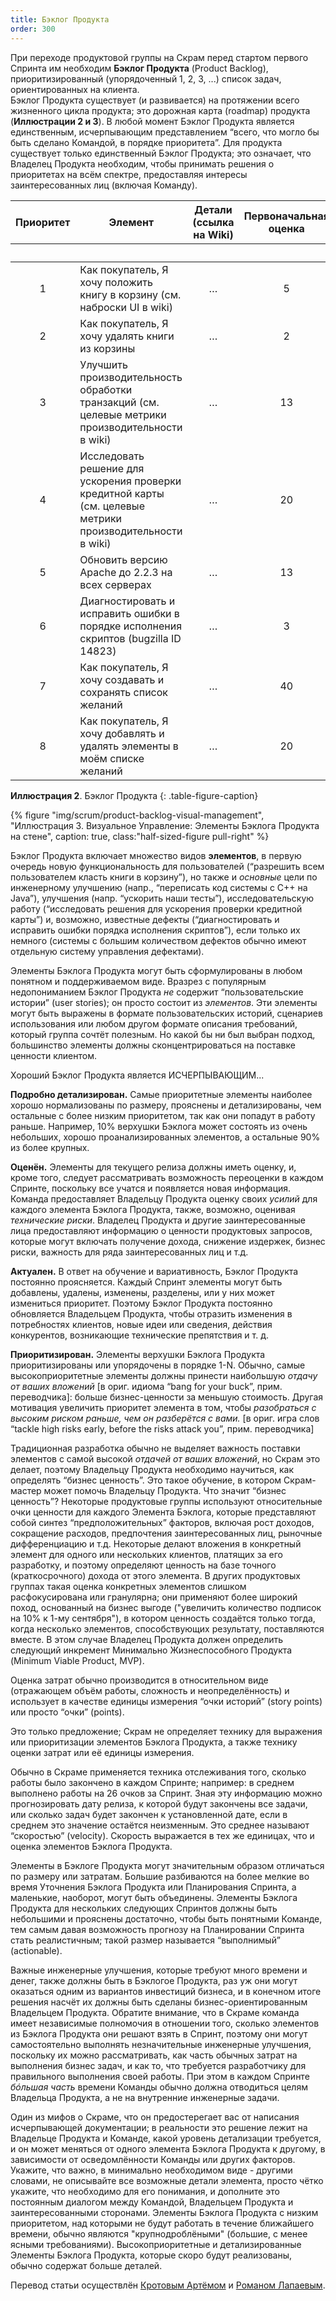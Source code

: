 ```yaml
---
title: Бэклог Продукта
order: 300
---
```


При переходе продуктовой группы на Скрам перед стартом первого Спринта им необходим **Бэклог Продукта** (Product Backlog), приоритизированный (упорядоченный 1, 2, 3, ...) список задач, ориентированных на клиента.  
Бэклог Продукта существует (и развивается) на протяжении всего жизненного цикла продукта; это дорожная карта (roadmap) продукта (**Иллюстрации 2 и 3**). В любой момент Бэклог Продукта является единственным, исчерпывающим представлением “всего, что могло бы быть сделано Командой, в порядке приоритета”. Для продукта существует только единственный Бэклог Продукта; это означает, что Владелец Продукта необходим, чтобы принимать решения о приоритетах на всём спектре, предоставляя интересы заинтересованных лиц (включая Команду).

<table class="grid_table_with_header">
  <thead>
    <tr>
      <th style="text-align: center">Приоритет</th>
      <th style="text-align: center">Элемент</th>
      <th style="text-align: center">Детали (ссылка на Wiki)</th>
      <th style="text-align: center">Первоначальная оценка</th>
      <th colspan="6" style="text-align: center">Обновлённая Оценка в Спринте</th>
    </tr>
    <tr>
      <th></th><th></th><th></th><th></th>
      <th style="text-align: center">1</th>
      <th style="text-align: center">2</th>
      <th style="text-align: center">3</th>
      <th style="text-align: center">4</th>
      <th style="text-align: center">5</th>
      <th style="text-align: center">6</th>
    </tr>
  </thead>
  <tbody>
    <tr>
      <td style="text-align: center">1</td>
      <td>Как покупатель, Я хочу положить книгу в корзину (см. наброски UI в wiki)</td>
      <td style="text-align: center">…</td>
      <td style="text-align: center">5</td>
      <td></td><td></td><td></td><td></td><td></td><td></td>
    </tr>
    <tr>
      <td style="text-align: center">2</td>
      <td>Как покупатель, Я хочу удалять книги из корзины</td>
      <td style="text-align: center">…</td>
      <td style="text-align: center">2</td>
      <td></td><td></td><td></td><td></td><td></td><td></td>
    </tr>
    <tr>
      <td style="text-align: center">3</td>
      <td>Улучшить производительность обработки транзакций (см. целевые метрики производительности в wiki)</td>
      <td style="text-align: center">…</td>
      <td style="text-align: center">13</td>
      <td></td><td></td><td></td><td></td><td></td><td></td>
    </tr>
    <tr>
      <td style="text-align: center">4</td>
      <td>Исследовать решение для ускорения проверки кредитной карты (см. целевые метрики производительности в wiki)</td>
      <td style="text-align: center">…</td>
      <td style="text-align: center">20</td>
      <td></td><td></td><td></td><td></td><td></td><td></td>
    </tr>
    <tr>
      <td style="text-align: center">5</td>
      <td>Обновить версию Apache до 2.2.3 на всех серверах</td>
      <td style="text-align: center">…</td>
      <td style="text-align: center">13</td>
      <td></td><td></td><td></td><td></td><td></td><td></td>
    </tr>
    <tr>
      <td style="text-align: center">6</td>
      <td>Диагностировать и исправить ошибки в порядке исполнения скриптов (bugzilla ID 14823)</td>
      <td style="text-align: center">…</td>
      <td style="text-align: center">3</td>
      <td></td><td></td><td></td><td></td><td></td><td></td>
    </tr>
    <tr>
      <td style="text-align: center">7</td>
      <td>Как покупатель, Я хочу создавать и сохранять список желаний</td>
      <td style="text-align: center">…</td>
      <td style="text-align: center">40</td>
      <td></td><td></td><td></td><td></td><td></td><td></td>
    </tr>
    <tr>
      <td style="text-align: center">8</td>
      <td>Как покупатель, Я хочу добавлять и удалять элементы в моём списке желаний</td>
      <td style="text-align: center">…</td>
      <td style="text-align: center">20</td>
      <td></td><td></td><td></td><td></td><td></td><td></td>
    </tr>
  </tbody>
</table>

**Иллюстрация 2**. Бэклог Продукта
{: .table-figure-caption}

<div>
  {% figure "img/scrum/product-backlog-visual-management", "Иллюстрация 3. Визуальное Управление: Элементы Бэклога Продукта на стене", caption: true,  class:"half-sized-figure pull-right" %}
</div>

Бэклог Продукта включает множество видов **элементов**, в первую очередь новую функциональность для пользователей (“разрешить всем пользователем класть книги в корзину”), но также и *основные* цели по инженерному улучшению (напр., “переписать код системы с C++ на Java”), улучшения (напр. “ускорить наши тесты”), исследовательскую работу (“исследовать решения для ускорения проверки кредитной карты”) и, возможно, известные дефекты (“диагностировать и исправить ошибки порядка исполнения скриптов”), если только их немного (системы с большим количеством дефектов обычно имеют отдельную систему управления дефектами).

Элементы Бэклога Продукта могут быть сформулированы в любом понятном и поддерживаемом виде. Вразрез с популярным недопониманием Бэклог Продукта *не* содержит “пользовательские истории” (user stories); он просто состоит из *элементов*. Эти элементы могут быть выражены в формате пользовательских историй, сценариев использования или любом другом формате описания требований, который группа сочтёт полезным. Но какой бы ни был выбран подход, большинство элементы должны сконцентрироваться на поставке ценности клиентом.

Хороший Бэклог Продукта является ИСЧЕРПЫВАЮЩИМ...

**Подробно детализирован.** Самые приоритетные элементы наиболее хорошо нормализованы по размеру, прояснены и детализированы, чем остальные с более низким приоритетом, так как они попадут в работу раньше. Например, 10% верхушки Бэклога может состоять из очень небольших, хорошо проанализированных элементов, а остальные 90% из более крупных.

**Оценён.** Элементы для текущего релиза должны иметь оценку, и, кроме того, следует рассматривать возможность переоценки в каждом Спринте, поскольку все учатся и появляется новая информация. Команда предоставляет Владельцу Продукта оценку своих *усилий* для каждого элемента Бэклога Продукта, также, возможно, оценивая *технические риски*. Владелец Продукта и другие заинтересованные лица предоставляют информацию о ценности продуктовых запросов, которые могут включать получение дохода, снижение издержек, бизнес риски, важность для ряда заинтересованных лиц и т.д.

**Актуален.** В ответ на обучение и вариативность, Бэклог Продукта постоянно проясняется. Каждый Спринт элементы могут быть добавлены, удалены, изменены, разделены, или у них может измениться приоритет. Поэтому Бэклог Продукта постоянно обновляется Владельцем Продукта, чтобы отразить изменения в потребностях клиентов, новые идеи или сведения, действия конкурентов, возникающие технические препятствия и т. д.
  
**Приоритизирован.** Элементы верхушки Бэклога Продукта приоритизированы или упорядочены в порядке 1-N. Обычно, самые высокоприоритетные элементы должны принести наибольшую *отдачу от ваших вложений* [в ориг. идиома “bang for your buck”, прим. переводчика]: больше бизнес-ценности за меньшую стоимость. Другая мотивация увеличить приоритет элемента в том, чтобы *разобраться с высоким риском раньше, чем он разберётся с вами.* [в ориг. игра слов “tackle high risks early, before the risks attack you”, прим. переводчика]

Традиционная разработка обычно не выделяет важность поставки элементов с самой высокой *отдачей от ваших вложений*, но Скрам это делает, поэтому Владельцу Продукта необходимо научиться, как определять “бизнес ценность”. Это такое обучение, в котором Скрам-мастер может помочь Владельцу Продукта. Что значит “бизнес ценность”? Некоторые продуктовые группы используют относительные очки ценности для каждого Элемента Бэклога, которые представляют собой синтез “предположительных” факторов, включая рост доходов, сокращение расходов, предпочтения заинтересованных лиц, рыночные дифференциацию и т.д. Некоторые делают вложения в конкретный элемент для одного или нескольких клиентов, платящих за его разработку, и поэтому определяют ценность на базе точного (краткосрочного) дохода от этого элемента. В других продуктовых группах такая оценка конкретных элементов слишком расфокусирована или гранулярна; они применяют более широкий поход, основанный на бизнес выгоде ("увеличить количество подписок на 10% к 1-му сентября"), в котором ценность создаётся только тогда, когда несколько элементов, способствующих результату, поставляются вместе. В этом случае Владелец Продукта должен определить следующий инкремент Минимально Жизнеспособного Продукта (Minimum Viable Product, MVP).

Оценка затрат обычно производится в относительном виде (отражающем объём работы, сложность и неопределённость) и использует в качестве единицы измерения “очки историй” (story points) или просто “очки” (points).

Это только предложение; Скрам не определяет технику для выражения или приоритизации элементов Бэклога Продукта, а также технику оценки затрат или её единицы измерения.

Обычно в Скраме применяется техника отслеживания того, сколько работы было закончено в каждом Спринте; например: в среднем выполнено работы на 26 очков за Спринт. Зная эту информацию можно прогнозировать дату релиза, к которой будут закончены все задачи, или сколько задач будет закончен к установленной дате, если в среднем это значение остаётся неизменным. Это среднее называют “скоростью” (velocity). Скорость выражается в тех же единицах, что и оценка элементов Бэклога Продукта.

Элементы в Бэклоге Продукта могут значительным образом отличаться по размеру или затратам. Большие разбиваются на более мелкие во время Уточнения Бэклога Продукта или Планирования Спринта, а маленькие, наоборот, могут быть объединены. Элементы Бэклога Продукта для нескольких следующих Спринтов должны быть небольшими и прояснены достаточно, чтобы быть понятными Команде, тем самым давая возможность прогнозу на Планировании Спринта стать реалистичным; такой размер называется “выполнимый” (actionable).

Важные инженерные улучшения, которые требуют много времени и денег, также должны быть в Бэклогое Продукта, раз уж они могут оказаться одним из вариантов инвестиций бизнеса, и в конечном итоге решения насчёт их должны быть сделаны бизнес-ориентированным Владельцем Продукта. Обратите внимание, что в Скраме команда имеет независимые полномочия в отношении того, сколько элементов из Бэклога Продукта они решают взять в Спринт, поэтому они могут самостоятельно выполнять незначительные инженерные улучшения, поскольку их можно рассматривать, как часть обычных затрат на выполнения бизнес задач, и как то, что требуется разработчику для правильного выполнения своей работы. При этом в каждом Спринте *бóльшая часть* времени Команды обычно должна отводиться целям Владельца Продукта, а не на внутренние инженерные задачи.

Один из мифов о Скраме, что он предостерегает вас от написания исчерпывающей документации; в реальности это решение лежит на Владельце Продукта и Команде, какой уровень детализации требуется, и он может меняться от одного элемента Бэклога Продукта к другому, в зависимости от осведомлённости Команды или других факторов. Укажите, что важно, в минимально необходимом виде - другими словами, не описывайте все возможные детали элемента, просто чётко укажите, что необходимо для его понимания, и дополните это постоянным диалогом между Командой, Владельцем Продукта и заинтересованными сторонами. Элементы Бэклога Продукта с низким приоритетом, над которыми не будут работать в течение ближайшего времени, обычно являются "крупнодроблёными" (большие, с менее ясными требованиями). Высокоприоритетные и детализированные Элементы Бэклога Продукта, которые скоро будут реализованы, обычно содержат больше деталей.

Перевод статьи осуществлён [Кротовым Артёмом](https://www.facebook.com/artem.v.krotov) и [Романом Лапаевым](https://www.linkedin.com/in/romanlapaev).
